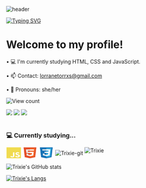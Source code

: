 ![header](https://capsule-render.vercel.app/api?type=waving&color=FFB3E7&height=200&section=header)

[![Typing SVG](https://readme-typing-svg.herokuapp.com?font=Fira+Code&weight=300&size=50&duration=4000&pause=1000&color=FA86D6&center=true&vCenter=true&random=false&width=1000&lines=Hey%2C+my+name+is+Lorrane;I'm+22+years+old;I'm+a+Computer+Science+student;I'm+from+Brazil;Welcome!%3A)](https://git.io/typing-svg)

### <h1>Welcome to my profile!</h1>

• 💻 I'm currently studying HTML, CSS and JavaScript.

• 📫 Contact: lorranetorrxs@gmail.com

• 🎀 Pronouns: she/her

![View count](https://komarev.com/ghpvc/?username=lorranetorresx&color=fa86d6)

<div> 
  <a href="https://www.instagram.com/codepontocom/"><img src="https://img.shields.io/badge/-Instagram-%23E4405F?style=for-the-badge&logo=instagram&logoColor=white" target="_blank"></a>
  <a href = "lorranetorrxs@gmail.com"><img src="https://img.shields.io/badge/-Gmail-%23333?style=for-the-badge&logo=gmail&logoColor=white" target="_blank"></a>
  <a href="https://www.linkedin.com/in/lorrane-torres-522801226/?trk=people-guest_people_search-card&originalSubdomain=br" target="_blank"><img src="https://img.shields.io/badge/-LinkedIn-%230077B5?style=for-the-badge&logo=linkedin&logoColor=white" target="_blank"></a> 
  </div>

<div style="display: inline_block"><br>
  <h3>💻 Currently studying...</h3>
  <img align="center" alt="Trixie-Js" height="30" width="40" src="https://raw.githubusercontent.com/devicons/devicon/master/icons/javascript/javascript-plain.svg">
  <img align="center" alt="Trixie-HTML" height="30" width="40" src="https://raw.githubusercontent.com/devicons/devicon/master/icons/html5/html5-original.svg">
  <img align="center" alt="Trixie-CSS" height="30" width="40" src="https://raw.githubusercontent.com/devicons/devicon/master/icons/css3/css3-original.svg">
  <img align="center" alt="Trixie-git" height=30 width="40" src="https://icongr.am/devicon/git-original.svg?size=128&color=currentColor"<br>
  <img align="top" alt="Trixie" height="200" width="200" src="https://i.pinimg.com/originals/66/2c/da/662cda1ea6bdac6afb16973961c2c8d1.gif">


![Trixie's GitHub stats](https://github-readme-stats.vercel.app/api?username=lorranetorresx&show_icons=true&theme=omni)

[![Trixie's Langs](https://github-readme-stats.vercel.app/api/top-langs/?username=lorranetorresx&layout=donut)](https://github.com/lorranetorresx/github-readme-stats)




